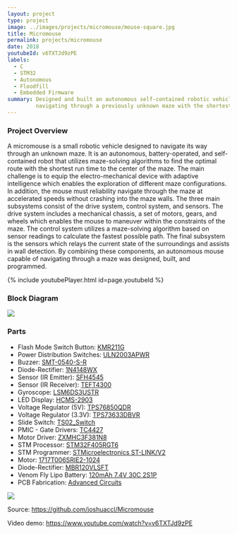 ```yaml
---
layout: project
type: project
image: ../images/projects/micromouse/mouse-square.jpg
title: Micromouse 
permalink: projects/micromouse
date: 2018
youtubeId: v6TXTJd9zPE
labels:
  - C 
  - STM32 
  - Autonomous
  - Floodfill
  - Embedded Firmware 
summary: Designed and built an autonomous self-contained robotic vehicle capable of
         navigating through a previously unknown maze with the shortest time and path.
---
```

### Project Overview
A micromouse is a small robotic vehicle designed to navigate its way through an unknown maze. It is an autonomous, battery-operated, and self-contained robot that utilizes maze-solving algorithms to find the optimal route with the shortest run time to the center of the maze. The main challenge is to equip the electro-mechanical device with adaptive intelligence which enables the exploration of different maze configurations. In addition, the mouse must reliability navigate through the maze at accelerated speeds without crashing into the maze walls. The three main subsystems consist of the drive system, control system, and sensors. The drive system includes a mechanical chassis, a set of motors, gears, and wheels which enables the mouse to maneuver within the constraints of the maze. The control system utilizes a maze-solving algorithm based on sensor readings to calculate the fastest possible path. The final subsystem is the sensors which relays the current state of the surroundings and assists in wall detection. By combining these components, an autonomous mouse capable of navigating through a maze was designed, built, and programmed.

{% include youtubePlayer.html id=page.youtubeId %}

### Block Diagram

<img class="ui centered image" src="../images/projects/micromouse/blockdiagram.jpg" data-action="zoom">

### Parts
* Flash Mode Switch Button: [KMR211G](https://www.digikey.com/product-detail/en/c-k/KMR211GLFS/401-1426-1-ND/550461)
* Power Distribution Switches: [ULN2003APWR](https://www.digikey.com/product-detail/en/texas-instruments/ULN2003APWR/296-27173-1-ND/2255408)
* Buzzer: [SMT-0540-S-R](https://www.digikey.com/product-detail/en/pui-audio-inc/SMT-0540-S-R/668-1060-1-ND/1464927)
* Diode-Rectifier: [1N4148WX](https://www.digikey.com/product-detail/en/micro-commercial-co/1N4148WX-TP/1N4148WXTPMSCT-ND/717312)
* Sensor (IR Emitter): [SFH4545](https://www.digikey.com/product-detail/en/osram-opto-semiconductors-inc/SFH-4545/475-2919-ND/2205955)
* Sensor (IR Receiver): [TEFT4300](https://www.digikey.com/product-detail/en/vishay-semiconductor-opto-division/TEFT4300/751-1041-ND/1681175)
* Gyroscope: [LSM6DS3USTR](https://www.digikey.com/product-detail/en/stmicroelectronics/LSM6DS3USTR/497-16910-1-ND/6229964)
* LED Display: [HCMS-2903](https://www.digikey.com/product-detail/en/broadcom-limited/HCMS-2903/516-1173-5-ND/637437)
* Voltage Regulator (5V): [TPS76850QDR](https://www.digikey.com/product-detail/en/texas-instruments/TPS76850QDR/296-46396-1-ND/7033570)
* Voltage Regulator (3.3V): [TPS73633DBVR](https://www.digikey.com/product-detail/en/texas-instruments/TPS73633DBVR/296-27064-1-ND/2255336)
* Slide Switch: [TS02_Switch](https://www.digikey.com/product-detail/en/c-k/TS02CBE/CKN9924-ND/2055202)
* PMIC - Gate Drivers: [TC4427](https://www.digikey.com/product-detail/en/microchip-technology/TC4427AEUA713/TC4427AEUA713CT-ND/7671944)
* Motor Driver: [ZXMHC3F381N8](https://www.digikey.com/product-detail/en/diodes-incorporated/ZXMHC3F381N8TC/ZXMHC3F381N8DICT-ND/2095683)
* STM Processor: [STM32F405RGT6](http://www.st.com/en/microcontrollers/stm32f405rg.html)
* STM Programmer: [STMicroelectronics ST-LINK/V2](https://www.digikey.com/product-detail/en/ST-LINK%2FV2/497-10484-ND/2214535?curr=usd&WT.z_cid=ref_octopart_dkc_buynow&site=us)
* Motor: [1717T006SRIE2-1024](https://www.micromo.com/1717t006srie2-1024.html)
* Diode-Rectifier: [MBR120VLSFT](https://www.digikey.com/products/en?KeyWords=MBR120VLSFT3GOSCT-ND&WT.z_header=search_go)
* Venom Fly Lipo Battery: [120mAh 7.4V 30C 2S1P](https://www.amazon.com/Venom-300mAh-Battery-flite-Combo/dp/B016ZM3CVA/ref=sr_1_10?s=toys-and-games&ie=UTF8&qid=1506392180&sr=1-10&keywords=7.4V+JST)
* PCB Fabrication: [Advanced Circuits](http://www.4pcb.com/) 

<img class="ui centered image" src="../images/projects/micromouse/mouse.jpg" data-action="zoom">

Source: <a href="https://github.com/joshuaccl/Micromouse" target="_blank"><i class="large github icon"></i>https://github.com/joshuaccl/Micromouse</a>

Video demo: <a href="https://www.youtube.com/watch?v=v6TXTJd9zPE" target="_blank"><i class="large youtube icon"></i>https://www.youtube.com/watch?v=v6TXTJd9zPE</a>